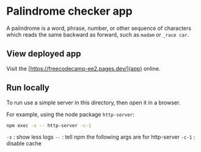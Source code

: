 # Palindrome checker app

A palindrome is a word, phrase, number, or other sequence of characters which reads the same backward as forward, such as `madam` or `_race car`.

## View deployed app

Visit the [https://freecodecamp-ee2.pages.dev/](app) online.

## Run locally

To run use a simple server in this directory, then open it in a browser.

For example, using the node package `http-server`:

```bash
npm exec -s -- http-server -c-1
```

`-s` : show less logs
`--` : tell npm the following args are for http-server 
`-c-1` : disable cache

